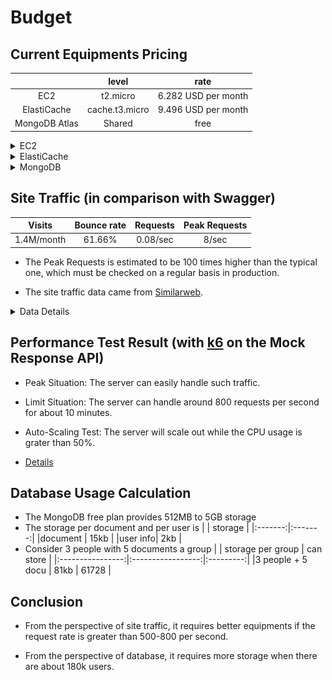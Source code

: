 # Budget

## Current Equipments Pricing


|              | level          | rate                |
|:------------:|:--------------:|:-------------------:|
|EC2           | t2.micro       | 6.282 USD per month |
|ElastiCache   | cache.t3.micro | 9.496 USD per month |
|MongoDB Atlas | Shared         | free                |

<details>
  <summary>EC2</summary>

  - I chose the 3-year Savings Plan (a commitment for 3 years) for a 43% saving over the On-Demand Plan.

    ![](../imgs/pricing-EC2.png)

</details>

<details>
  <summary>ElastiCache</summary>

  - I chose the 3-year Reserved Node (a commitment for 3 years) for a 50% saving over the On-Demand Node.

    ![](../imgs/pricing-ElastiCache.png)

</details>

<details>
  <summary>MongoDB</summary>

  - I chose the free plan.

    ![](../imgs/pricing-MongoDB.png)

</details>

## Site Traffic (in comparison with Swagger)

Visits     | Bounce rate | Requests | Peak Requests |
:---------:|:-----------:|:--------:|:-------------:|
1.4M/month | 61.66%      | 0.08/sec | 8/sec         |

- The Peak Requests is estimated to be 100 times higher than the typical one, which must be checked on a regular basis in production. 

- The site traffic data came from [Similarweb](https://www.similarweb.com/zh-tw/).

<details>
  <summary>Data Details</summary>

  ![](../imgs/swagger-traffic.png)

</details>


## Performance Test Result (with [k6](https://k6.io/) on the Mock Response API)

- Peak Situation: The server can easily handle such traffic.

- Limit Situation: The server can handle around 800 requests per second for about 10 minutes.

- Auto-Scaling Test: The server will scale out while the CPU usage is grater than 50%.

- [Details](./performance_test.md)

## Database Usage Calculation

- The MongoDB free plan provides 512MB to 5GB storage
- The storage per document and per user is
  |         | storage | 
  |:-------:|:-------:|
  |document | 15kb    |
  |user info| 2kb     |
- Consider 3 people with 5 documents a group
  |                  | storage per group | can store |
  |:----------------:|:-----------------:|:---------:|
  |3 people + 5 docu | 81kb              | 61728     |

## Conclusion

- From the perspective of site traffic, it requires better equipments if the request rate is greater than 500-800 per second.

- From the perspective of database, it requires more storage when there are about 180k users. 